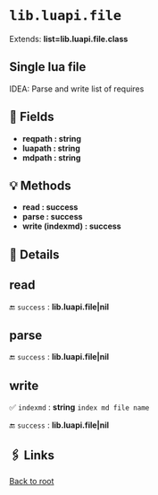 # `lib.luapi.file`

Extends: **list=lib.luapi.file.class**

## Single lua file

IDEA: Parse and write list of requires

## 📜 Fields

+ **reqpath : string**
+ **luapath : string**
+ **mdpath : string**

## 💡 Methods

+ **read : success**
+ **parse : success**
+ **write (indexmd) : success**

## 🧩 Details

## read

🔚 `success` : **lib.luapi.file|nil**

## parse

🔚 `success` : **lib.luapi.file|nil**

## write

✅ `indexmd` : **string**
`index md file name`

🔚 `success` : **lib.luapi.file|nil**

## 🖇️ Links

[Back to root](../doc/readme.md)
